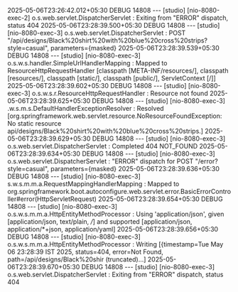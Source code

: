 2025-05-06T23:26:42.012+05:30 DEBUG 14808 --- [studio] [nio-8080-exec-2] o.s.web.servlet.DispatcherServlet        : Exiting from "ERROR" dispatch, status 404
2025-05-06T23:28:39.500+05:30 DEBUG 14808 --- [studio] [nio-8080-exec-3] o.s.web.servlet.DispatcherServlet        : POST "/api/designs/Black%20shirt%20with%20blue%20cross%20strips?style=casual", parameters={masked}
2025-05-06T23:28:39.539+05:30 DEBUG 14808 --- [studio] [nio-8080-exec-3] o.s.w.s.handler.SimpleUrlHandlerMapping  : Mapped to ResourceHttpRequestHandler [classpath [META-INF/resources/], classpath [resources/], classpath [static/], classpath [public/], ServletContext [/]]
2025-05-06T23:28:39.602+05:30 DEBUG 14808 --- [studio] [nio-8080-exec-3] o.s.w.s.r.ResourceHttpRequestHandler     : Resource not found
2025-05-06T23:28:39.625+05:30 DEBUG 14808 --- [studio] [nio-8080-exec-3] .w.s.m.s.DefaultHandlerExceptionResolver : Resolved [org.springframework.web.servlet.resource.NoResourceFoundException: No static resource api/designs/Black%20shirt%20with%20blue%20cross%20strips.]
2025-05-06T23:28:39.629+05:30 DEBUG 14808 --- [studio] [nio-8080-exec-3] o.s.web.servlet.DispatcherServlet        : Completed 404 NOT_FOUND
2025-05-06T23:28:39.634+05:30 DEBUG 14808 --- [studio] [nio-8080-exec-3] o.s.web.servlet.DispatcherServlet        : "ERROR" dispatch for POST "/error?style=casual", parameters={masked}
2025-05-06T23:28:39.636+05:30 DEBUG 14808 --- [studio] [nio-8080-exec-3] s.w.s.m.m.a.RequestMappingHandlerMapping : Mapped to org.springframework.boot.autoconfigure.web.servlet.error.BasicErrorController#error(HttpServletRequest)
2025-05-06T23:28:39.654+05:30 DEBUG 14808 --- [studio] [nio-8080-exec-3] o.s.w.s.m.m.a.HttpEntityMethodProcessor  : Using 'application/json', given [application/json, text/plain, */*] and supported [application/json, application/*+json, application/yaml]
2025-05-06T23:28:39.656+05:30 DEBUG 14808 --- [studio] [nio-8080-exec-3] o.s.w.s.m.m.a.HttpEntityMethodProcessor  : Writing [{timestamp=Tue May 06 23:28:39 IST 2025, status=404, error=Not Found, path=/api/designs/Black%20shir (truncated)...]
2025-05-06T23:28:39.670+05:30 DEBUG 14808 --- [studio] [nio-8080-exec-3] o.s.web.servlet.DispatcherServlet        : Exiting from "ERROR" dispatch, status 404
